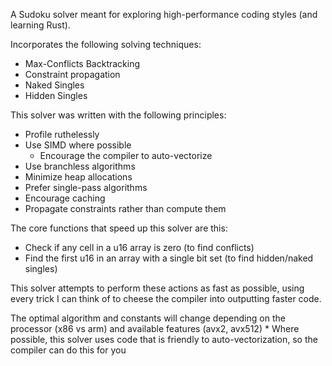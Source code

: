 A Sudoku solver meant for exploring high-performance coding styles (and learning Rust).

Incorporates the following solving techniques:
  * Max-Conflicts Backtracking
  * Constraint propagation
  * Naked Singles
  * Hidden Singles

This solver was written with the following principles:
  * Profile ruthelessly
  * Use SIMD where possible
    * Encourage the compiler to auto-vectorize
  * Use branchless algorithms 
  * Minimize heap allocations
  * Prefer single-pass algorithms
  * Encourage caching
  * Propagate constraints rather than compute them

The core functions that speed up this solver are this:
  * Check if any cell in a u16 array is zero (to find conflicts)
  * Find the first u16 in an array with a single bit set (to find hidden/naked singles)

This solver attempts to perform these actions as fast as possible, using every trick I can think of to cheese the compiler into outputting faster code.

The optimal algorithm and constants will change depending on the processor (x86 vs arm) and available features (avx2, avx512)
    * Where possible, this solver uses code that is friendly to auto-vectorization, so the compiler can do this for you
